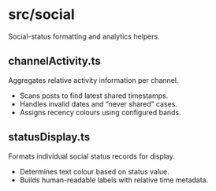 # src/social

Social-status formatting and analytics helpers.

## channelActivity.ts
Aggregates relative activity information per channel.
- Scans posts to find latest shared timestamps.
- Handles invalid dates and “never shared” cases.
- Assigns recency colours using configured bands.

## statusDisplay.ts
Formats individual social status records for display.
- Determines text colour based on status value.
- Builds human-readable labels with relative time metadata.
